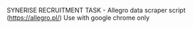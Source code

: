 SYNERISE RECRUITMENT TASK - 
Allegro data scraper script (https://allegro.pl/)
Use with google chrome only
